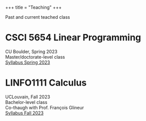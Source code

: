 +++
title = "Teaching"
+++

Past and current teached class

# CSCI 5654 Linear Programming

CU Boulder, Spring 2023\
Master/doctorate-level class\
[Syllabus Spring 2023](/csci5654/)

# LINFO1111 Calculus

UCLouvain, Fall 2023\
Bachelor-level class\
Co-thaugh with Prof. François Glineur\
[Syllabus Fall 2023](/linfo1111/)